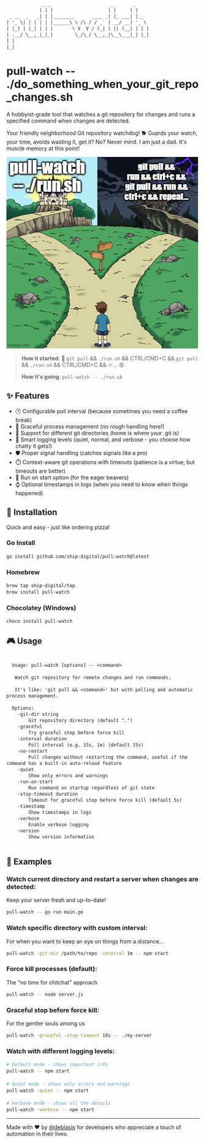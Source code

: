 ```
             _ _                      _       _
            | | |                    | |     | |
 _ __  _   _| | |________      ____ _| |_ ___| |__
| '_ \| | | | | |______\ \ /\ / / _` | __/ __| '_ \
| |_) | |_| | | |       \ V  V / (_| | || (__| | | |
| .__/ \__,_|_|_|        \_/\_/ \__,_|\__\___|_| |_|
| |
|_|
```

# pull-watch -- ./do_something_when_your_git_repo_changes.sh

A hobbyist-grade tool that watches a git repository for changes and runs a specified command when changes are detected.

Your friendly neighborhood Git repository watchdog! 🐕
Guards your watch, your time, avoids wasting it, get it? No? Never mind. I am just a dad. It's muscle memory at this point!

![Which way?](./assets/meme_castles.png)

> **How it started**: 🔄 `git pull` && `./run.sh` && CTRL/CMD+C && `git pull` && `./run.sh` && CTRL/CMD+C && ♾️... 😵
>
> **How it's going**: `pull-watch -- ./run.sh`

## ✨ Features

- 🕒 Configurable poll interval (because sometimes you need a coffee break)
- 🎯 Graceful process management (no rough handling here!)
- 📁 Support for different git directories (home is where your .git is)
- 📢 Smart logging levels (quiet, normal, and verbose - you choose how chatty it gets!)
- 🛡️ Proper signal handling (catches signals like a pro)
- ⏱️ Context-aware git operations with timeouts (patience is a virtue, but timeouts are better)
- 🔄 Run on start option (for the eager beavers)
- ⌚ Optional timestamps in logs (when you need to know when things happened)

## 🚀 Installation

Quick and easy - just like ordering pizza!

### Go Install

```bash
go install github.com/ship-digital/pull-watch@latest
```

### Homebrew

```bash
brew tap ship-digital/tap
brew install pull-watch
```

### Chocolatey (Windows)

```powershell
choco install pull-watch
```

## 🎮 Usage

```
  
  Usage: pull-watch [options] -- <command>
  
   Watch git repository for remote changes and run commands.
  
   It's like: 'git pull && <command>' but with polling and automatic process management.
  
  Options:
    -git-dir string
      	Git repository directory (default ".")
    -graceful
      	Try graceful stop before force kill
    -interval duration
      	Poll interval (e.g. 15s, 1m) (default 15s)
    -no-restart
      	Pull changes without restarting the command, useful if the command has a built-in auto-reload feature
    -quiet
      	Show only errors and warnings
    -run-on-start
      	Run command on startup regardless of git state
    -stop-timeout duration
      	Timeout for graceful stop before force kill (default 5s)
    -timestamp
      	Show timestamps in logs
    -verbose
      	Enable verbose logging
    -version
      	Show version information
  
```
## 🌟 Examples

### Watch current directory and restart a server when changes are detected:

Keep your server fresh and up-to-date!

```bash
pull-watch -- go run main.go
```

### Watch specific directory with custom interval:

For when you want to keep an eye on things from a distance...

```bash
pull-watch -git-dir /path/to/repo -interval 1m -- npm start
```

### Force kill processes (default):

The "no time for chitchat" approach

```bash
pull-watch -- node server.js
```

### Graceful stop before force kill:

For the gentler souls among us

```bash
pull-watch -graceful -stop-timeout 10s -- ./my-server
```

### Watch with different logging levels:

```bash
# Default mode - shows important info
pull-watch -- npm start

# Quiet mode - shows only errors and warnings
pull-watch -quiet -- npm start

# Verbose mode - shows all the details
pull-watch -verbose -- npm start
```

---

Made with ❤️ by [@deblasis](https://github.com/deblasis) for developers who appreciate a touch of automation in their lives.
